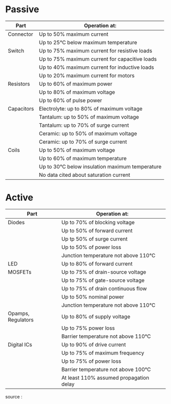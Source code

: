 # Passive

| **Part**   | Operation at:                                   |
| ---------- | ----------------------------------------------- |
| Connector  | Up to 50% maximum current                       |
|            | Up to 25°C below maximum temperature            |
| Switch     | Up to 75% maximum current for resistive loads   |
|            | Up to 75% maximum current for capacitive loads  |
|            | Up to 40% maximum current for inductive loads   |
|            | Up to 20% maximum current for motors            |
| Resistors  | Up to 60% of maximum power                      |
|            | Up to 80% of maximum voltage                    |
|            | Up to 60% of pulse power                        |
| Capacitors | Electrolyte: up to 80% of maximum voltage       |
|            | Tantalum: up to 50% of maximum voltage          |
|            | Tantalum: up to 70% of surge current            |
|            | Ceramic: up to 50% of maximum voltage           |
|            | Ceramic: up to 70% of surge current             |
| Coils      | Up to 50% of maximum voltage                    |
|            | Up to 60% of maximum temperature                |
|            | Up to 30°C below insulation maximum temperature |
|            | No data cited about saturation current          |

# Active

| Part               | Operation at:                           |
| ------------------ | --------------------------------------- |
| Diodes             | Up to 70% of blocking voltage           |
|                    | Up to 50% of forward current            |
|                    | Up tp 50% of surge current              |
|                    | Up to 50% of power loss                 |
|                    | Junction temperature not above 110°C    |
| LED                | Up to 80% of forward current            |
| MOSFETs            | Up to 75% of drain-source voltage       |
|                    | Up to 75% of gate-source voltage        |
|                    | Up to 75% of drain continuous flow      |
|                    | Up to 50% nominal power                 |
|                    | Junction temperature not above 110°C    |
| Opamps, Regulators | Up to 80% of supply voltage             |
|                    | Up to 75% power loss                    |
|                    | Barrier temperature not above 110°C     |
| Digital ICs        | Up to 90% of drive current              |
|                    | Up to 75% of maximum frequency          |
|                    | Up to 75% of power loss                 |
|                    | Barrier temperature not above 100°C     |
|                    | At least 110% assumed propagation delay |

source : 